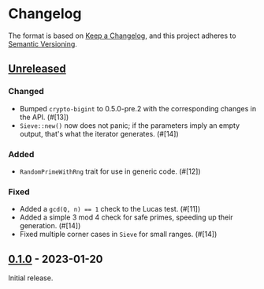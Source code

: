 # Changelog

The format is based on [Keep a Changelog](https://keepachangelog.com/en/1.0.0/),
and this project adheres to [Semantic Versioning](https://semver.org/spec/v2.0.0.html).


## [Unreleased]

### Changed

- Bumped `crypto-bigint` to 0.5.0-pre.2 with the corresponding changes in the API. (#[13])
- `Sieve::new()` now does not panic; if the parameters imply an empty output, that's what the iterator generates. (#[14])


### Added

- `RandomPrimeWithRng` trait for use in generic code. (#[12])


### Fixed

- Added a `gcd(Q, n) == 1` check to the Lucas test. (#[11])
- Added a simple 3 mod 4 check for safe primes, speeding up their generation. (#[14])
- Fixed multiple corner cases in `Sieve` for small ranges. (#[14])


[#11]: https://github.com/nucypher/rust-umbral/pull/11
[#12]: https://github.com/nucypher/rust-umbral/pull/12
[#13]: https://github.com/nucypher/rust-umbral/pull/13
[#14]: https://github.com/nucypher/rust-umbral/pull/14


## [0.1.0] - 2023-01-20

Initial release.


[Unreleased]: https://github.com/entropyxyz/crypto-primes/compare/v0.1.0...HEAD
[0.1.0]: https://github.com/nucypher/rust-umbral/releases/tag/v0.1.0
